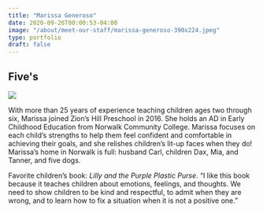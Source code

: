 ```yaml
---
title: "Marissa Generoso"
date: 2020-09-26T00:00:53-04:00
image: "/about/meet-our-staff/marissa-generoso-390x224.jpeg"
type: portfolio
draft: false
---
```


## Five's

![](/about/meet-our-staff/marissa-generoso-150x150.jpeg)

With more than 25 years of experience teaching children ages two through six, Marissa joined Zion’s Hill Preschool in 2016. She holds an AD in Early Childhood Education from Norwalk Community College. Marissa focuses on each child’s strengths to help them feel confident and comfortable in achieving their goals, and she relishes children’s lit-up faces when they do! Marissa’s home in Norwalk is full: husband Carl, children Dax, Mia, and Tanner, and five dogs.

Favorite children’s book: *Lilly and the Purple Plastic Purse*. “I like this book because it teaches children about emotions, feelings, and thoughts. We need to show children to be kind and respectful, to admit when they are wrong, and to learn how to fix a situation when it is not a positive one.”
